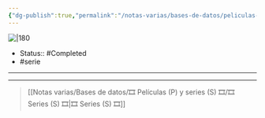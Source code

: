 ```yaml
---
{"dg-publish":true,"permalink":"/notas-varias/bases-de-datos/peliculas-p-y-series-s/s-fullmetal-alchemist-brotherhood/"}
---
```



![|180](https://m.media-amazon.com/images/M/MV5BZmEzN2YzOTItMDI5MS00MGU4LWI1NWQtOTg5ZThhNGQwYTEzXkEyXkFqcGdeQXVyNTA4NzY1MzY@._V1_SX300.jpg)

- Status:: #Completed  
- #serie

---



---

> [[Notas varias/Bases de datos/🎞️ Películas (P) y series (S) 🎞️/🎞️ Series (S) 🎞️\|🎞️ Series (S) 🎞️]]